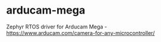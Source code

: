 # arducam-mega
Zephyr RTOS driver for Arducam Mega - https://www.arducam.com/camera-for-any-microcontroller/
